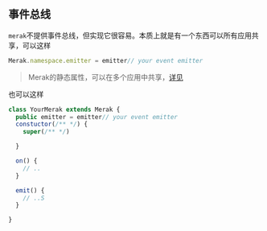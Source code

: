 ## 事件总线

`merak`不提供事件总线，但实现它很容易。本质上就是有一个东西可以所有应用共享，可以这样

```ts
Merak.namespace.emitter = emitter// your event emitter
```
> Merak的静态属性，可以在多个应用中共享，[详见]()

也可以这样
```ts
class YourMerak extends Merak {
  public emitter = emitter// your event emitter
  constuctor(/** */) {
    super(/** */)

  }

  on() {
    // ..
  }

  emit() {
    // ..S
  }

}
```